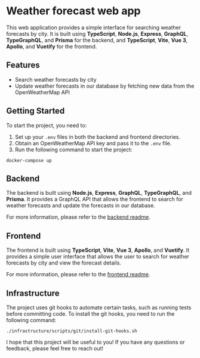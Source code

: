 # Weather forecast web app

This web application provides a simple interface for searching weather forecasts by city. It is built using **TypeScript**, **Node.js**, **Express**, **GraphQL**, **TypeGraphQL**, and **Prisma** for the backend, and **TypeScript**, **Vite**, **Vue 3**, **Apollo**, and **Vuetify** for the frontend.

## Features

- Search weather forecasts by city
- Update weather forecasts in our database by fetching new data from the OpenWeatherMap API

## Getting Started

To start the project, you need to:

1. Set up your `.env` files in both the backend and frontend directories.
2. Obtain an OpenWeatherMap API key and pass it to the `.env` file.
3. Run the following command to start the project:

```
docker-compose up
```

## Backend

The backend is built using **Node.js**, **Express**, **GraphQL**, **TypeGraphQL**, and **Prisma**. It provides a GraphQL API that allows the frontend to search for weather forecasts and update the forecasts in our database.

For more information, please refer to the [backend readme](./backend/README.md).

## Frontend

The frontend is built using **TypeScript**, **Vite**, **Vue 3**, **Apollo**, and **Vuetify**. It provides a simple user interface that allows the user to search for weather forecasts by city and view the forecast details.

For more information, please refer to the [frontend readme](./frontend/README.md).

## Infrastructure

The project uses git hooks to automate certain tasks, such as running tests before committing code. To install the git hooks, you need to run the following command:

```
./infrastructure/scripts/git/install-git-hooks.sh
```


I hope that this project will be useful to you! If you have any questions or feedback, please feel free to reach out!

